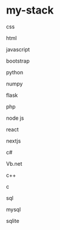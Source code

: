 # my-stack
css

html

javascript

bootstrap

python

numpy

flask

php

node js

react

nextjs

c#

Vb.net

c++

c

sql

mysql

sqlite
